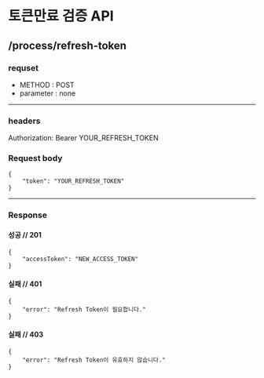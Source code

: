 # 토큰만료 검증 API

## /process/refresh-token

### requset

- METHOD : POST
- parameter : none

---

### headers

Authorization: Bearer YOUR_REFRESH_TOKEN

### Request body

```
{
    "token": "YOUR_REFRESH_TOKEN"
}
```
---

### Response

#### 성공 // 201

```
{
    "accessToken": "NEW_ACCESS_TOKEN"
}

```

#### 실패 // 401

```
{
    "error": "Refresh Token이 필요합니다."
}
```

#### 실패 // 403

```
{
    "error": "Refresh Token이 유효하지 않습니다."
}
```

